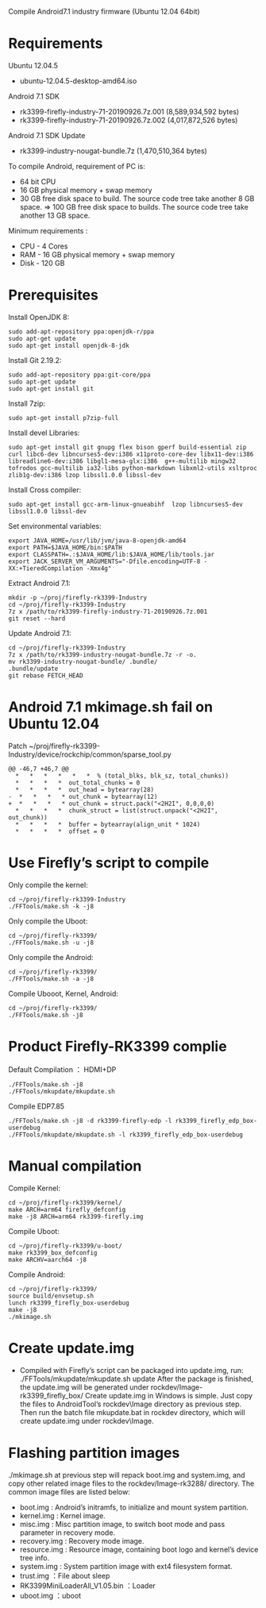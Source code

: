 Compile Android7.1 industry firmware (Ubuntu 12.04 64bit)

# Requirements

Ubuntu 12.04.5
  * ubuntu-12.04.5-desktop-amd64.iso

Android 7.1 SDK
  * rk3399-firefly-industry-71-20190926.7z.001 (8,589,934,592 bytes)
  * rk3399-firefly-industry-71-20190926.7z.002 (4,017,872,526 bytes)

Android 7.1 SDK Update
  * rk3399-industry-nougat-bundle.7z (1,470,510,364 bytes)

To compile Android, requirement of PC is:
  * 64 bit CPU
  * 16 GB physical memory + swap memory
  * 30 GB free disk space to build. The source code tree take another 8 GB space. 
     => 100 GB free disk space to builds. The source code tree take another 13 GB space. 

Minimum requirements :
  * CPU - 4 Cores
  * RAM - 16 GB physical memory + swap memory
  * Disk - 120 GB

# Prerequisites
Install OpenJDK 8:
```
sudo add-apt-repository ppa:openjdk-r/ppa
sudo apt-get update
sudo apt-get install openjdk-8-jdk
```

Install Git 2.19.2:
```
sudo add-apt-repository ppa:git-core/ppa
sudo apt-get update
sudo apt-get install git
```

Install 7zip:
```
sudo apt-get install p7zip-full
```

Install devel Libraries:
```
sudo apt-get install git gnupg flex bison gperf build-essential zip curl libc6-dev libncurses5-dev:i386 x11proto-core-dev libx11-dev:i386 libreadline6-dev:i386 libgl1-mesa-glx:i386  g++-multilib mingw32 tofrodos gcc-multilib ia32-libs python-markdown libxml2-utils xsltproc zlib1g-dev:i386 lzop libssl1.0.0 libssl-dev
```

Install Cross compiler:
```
sudo apt-get install gcc-arm-linux-gnueabihf  lzop libncurses5-dev  libssl1.0.0 libssl-dev
```

Set environmental variables:
```
export JAVA_HOME=/usr/lib/jvm/java-8-openjdk-amd64
export PATH=$JAVA_HOME/bin:$PATH
export CLASSPATH=.:$JAVA_HOME/lib:$JAVA_HOME/lib/tools.jar
export JACK_SERVER_VM_ARGUMENTS="-Dfile.encoding=UTF-8 -XX:+TieredCompilation -Xmx4g"
```

Extract Android 7.1:
```
mkdir -p ~/proj/firefly-rk3399-Industry
cd ~/proj/firefly-rk3399-Industry
7z x /path/to/rk3399-firefly-industry-71-20190926.7z.001
git reset --hard
```

Update Android 7.1:
```
cd ~/proj/firefly-rk3399-Industry
7z x /path/to/rk3399-industry-nougat-bundle.7z -r -o.
mv rk3399-industry-nougat-bundle/ .bundle/
.bundle/update
git rebase FETCH_HEAD
```

# Android 7.1 mkimage.sh fail on Ubuntu 12.04 

Patch ~/proj/firefly-rk3399-Industry/device/rockchip/common/sparse_tool.py
```
@@ -46,7 +46,7 @@
  *   *   *   *   *   *  % (total_blks, blk_sz, total_chunks))
  *   *   *   *  out_total_chunks = 0
  *   *   *   *  out_head = bytearray(28)
-  *   *   *   * out_chunk = bytearray(12)
+  *   *   *   * out_chunk = struct.pack("<2H2I", 0,0,0,0)
  *   *   *   *  chunk_struct = list(struct.unpack("<2H2I", out_chunk))
  *   *   *   *  buffer = bytearray(align_unit * 1024)
  *   *   *   *  offset = 0
```

# Use Firefly’s script to compile

Only compile the kernel:
```
cd ~/proj/firefly-rk3399-Industry
./FFTools/make.sh -k -j8
```
Only compile the Uboot:
```
cd ~/proj/firefly-rk3399/
./FFTools/make.sh -u -j8
```
Only compile the Android:
```
cd ~/proj/firefly-rk3399/
./FFTools/make.sh -a -j8
```
Compile Ubooot, Kernel, Android:
```
cd ~/proj/firefly-rk3399/
./FFTools/make.sh -j8
```

# Product Firefly-RK3399 complie

Default Compilation ： HDMI+DP
```
./FFTools/make.sh -j8
./FFTools/mkupdate/mkupdate.sh
```

Compile EDP7.85
```
./FFTools/make.sh -j8 -d rk3399-firefly-edp -l rk3399_firefly_edp_box-userdebug
./FFTools/mkupdate/mkupdate.sh -l rk3399_firefly_edp_box-userdebug
```

# Manual compilation

Compile Kernel:
```
cd ~/proj/firefly-rk3399/kernel/
make ARCH=arm64 firefly_defconfig
make -j8 ARCH=arm64 rk3399-firefly.img
```

Compile Uboot:
```
cd ~/proj/firefly-rk3399/u-boot/
make rk3399_box_defconfig
make ARCHV=aarch64 -j8
```

Compile Android:
```
cd ~/proj/firefly-rk3399/
source build/envsetup.sh
lunch rk3399_firefly_box-userdebug
make -j8
./mkimage.sh
```

# Create update.img

  * Compiled with Firefly’s script can be packaged into update.img, run: ./FFTools/mkupdate/mkupdate.sh update After the package is finished, the update.img will be generated under rockdev/Image-rk3399_firefly_box/ Create update.img in Windows is simple. Just copy the files to AndroidTool’s rockdev\Image directory as previous step. Then run the batch file mkupdate.bat in rockdev directory, which will create update.img under rockdev\Image.


# Flashing partition images

./mkimage.sh at previous step will repack boot.img and system.img, and copy other related image files to the rockdev/Image-rk3288/ directory. The common image files are listed below:

* boot.img : Android’s initramfs, to initialize and mount system partition.
* kernel.img : Kernel image.
* misc.img : Misc partition image, to switch boot mode and pass parameter in recovery mode.
* recovery.img : Recovery mode image.
* resource.img : Resource image, containing boot logo and kernel’s device tree info.
* system.img : System partition image with ext4 filesystem format.
* trust.img ：File about sleep
* RK3399MiniLoaderAll_V1.05.bin ：Loader
* uboot.img ：uboot
